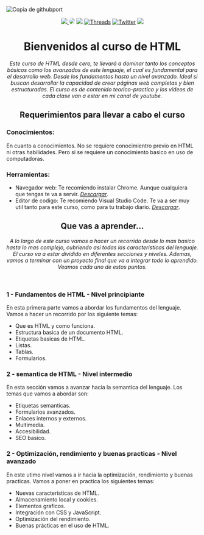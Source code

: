 ![Copia de githubport](https://github.com/user-attachments/assets/10732dc0-7bb5-4827-b22f-1093acffdd4a)
<div align="center">
  <a href="https://www.instagram.com/jona.dev_ok/" target="_blank"><img src="https://img.shields.io/badge/-Instagram-000?style=for-the-badge&logo=instagram&logoColor=white"</a> 
  <a href="https://www.youtube.com/@jonadeveloper" target="_blank"><img src="https://img.shields.io/badge/-youtube-000?style=for-the-badge&logo=youtube&logoColor=white" style="border-radius: 30px"></a> 
  <a href="https://www.tiktok.com/@jonadev1990" target="_blank"><img src="https://img.shields.io/badge/TikTok-000?style=for-the-badge&logo=tiktok&logoColor=white" ></a>
  <a href="https://www.threads.net/@jona.dev_ok" target="_blank"><img alt="Threads" src="https://img.shields.io/badge/threads-000?&style=for-the-badge&logo=threads&logoColor=white" /></a>  
  <a href="https://twitter.com/jonadeveloper" target="_blank"><img alt="Twitter" src="https://img.shields.io/badge/twitter-000?&style=for-the-badge&logo=x&logoColor=white" /></a>  
  <a href="https://www.linkedin.com/in/jonatan-villalva-fullstack-developer" target="_blank"><img src="https://img.shields.io/badge/linkedin-000?style=for-the-badge&logo=linkedin&logoColor=white" ></a>
</div>
<h1 align="center">Bienvenidos al curso de HTML</h1>
    
<p align="center"><em>Este curso de HTML desde cero, te llevará a dominar tanto los conceptos básicos como los avanzados de este lenguaje, el cual es fundamental para el desarrollo web. Desde los fundamentos hasta un nivel avanzado. Ideal si buscan desarrollar la capacidad de crear páginas web completas y bien estructuradas. El curso es de contenido teorico-practico y los videos de cada clase van a estar en mi canal de youtube.</em></p>

<h2 align="center">Requerimientos para llevar a cabo el curso</h2> 

<h3>Conocimientos:</h3>
<p>En cuanto a conocimientos. No se requiere conocimientro previo en HTML ni otras habilidades. Pero si se requiere un conocimiento basico en uso de computadoras.</p>

<h3>Herramientas:</h3>
<ul>
  <li>
    Navegador web: Te recomiendo instalar Chrome. Aunque cualquiera que tengas te va a servir. 
    <a href="https://www.google.com/chrome/?brand=FKPE&gad_source=1&gclid=Cj0KCQjw_sq2BhCUARIsAIVqmQuFy9MyVBP5MF-B0bEOjjBoll-ohVlicfu1evA5nghrAKKuCo85tqgaAms0EALw_wcB&gclsrc=aw.ds" target="_blank"><em>Descargar</em></a>.
  </li>
  <li>
    Editor de codigo: Te recomiendo Visual Studio Code. Te va a ser muy util tanto para este curso, como para tu trabajo diario.
    <a href="https://code.visualstudio.com/download" target="_blank"><em>Descargar</em></a>.
  </li>
</ul>

<h2 align="center">Que vas a aprender...</h2> 
<p align="center"><em>A lo largo de este curso vamos a hacer un recorrido desde lo mas basico hasta lo mas complejo, cubriendo asi todas las caracteristicas del lenguaje. El curso va a estar dividido en diferentes secciones y niveles. Ademas, vamos a terminar con un proyecto final que va a integrar todo lo aprendido. Veamos cada uno de estos puntos.</em></p>
<br>
<h3>1 - Fundamentos de HTML - Nivel principiante</h3>
<p>En esta primera parte vamos a abordar los fundamentos del lenguaje. Vamos a hacer un recorrido por los siguiente temas:</p>
<ul>
  <li>
    Que es HTML y como funciona.
  </li>
  <li>
    Estructura basica de un documento HTML.
  </li>
  <li>
    Etiquetas basicas de HTML.
  </li>
  <li>
    Listas.
  </li>
  <li>
    Tablas.
  </li>
  <li>
    Formularios.
  </li>
</ul>

<h3>2 - semantica de HTML - Nivel intermedio</h3>
<p>En esta sección vamos a avanzar hacia la semantica del lenguaje. Los temas que vamos a abordar son:</p>
<ul>
  <li>
    Etiquetas semanticas.
  </li>
  <li>
    Formularios avanzados.
  </li>
  <li>
    Enlaces internos y externos.
  </li>
  <li>
    Multimedia.
  </li>
  <li>
    Accesibilidad.
  </li>
  <li>
    SEO basico.
  </li>
</ul>

<h3>2 - Optimización, rendimiento y buenas practicas - Nivel avanzado</h3>
<p>En este utimo nivel vamos a ir hacia la optimización, rendimiento y buenas practicas. Vamos a poner en practica los siguientes temas:</p>
<ul>
  <li>
    Nuevas caracteristicas de HTML.
  </li>
  <li>
    Almacenamiento local y cookies.
  </li>
  <li>
    Elementos graficos.
  </li>
  <li>
    Integración con CSS y JavaScript.
  </li>
  <li>
    Optimización del rendimiento.
  </li>
  <li>
    Buenas prácticas en el uso de HTML.
  </li>
</ul>
